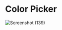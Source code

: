 # Color Picker
![Screenshot (139)](https://user-images.githubusercontent.com/88179607/147852762-0a22e644-28ad-41dd-bc57-85faa4cdf5d7.png)
